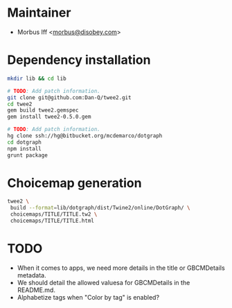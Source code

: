 
# Maintainer

* Morbus Iff <<morbus@disobey.com>>

# Dependency installation

```bash
mkdir lib && cd lib

# TODO: Add patch information.
git clone git@github.com:Dan-Q/twee2.git
cd twee2
gem build twee2.gemspec
gem install twee2-0.5.0.gem

# TODO: Add patch information.
hg clone ssh://hg@bitbucket.org/mcdemarco/dotgraph
cd dotgraph
npm install
grunt package
```

# Choicemap generation

```bash
twee2 \
 build --format=lib/dotgraph/dist/Twine2/online/DotGraph/ \
 choicemaps/TITLE/TITLE.tw2 \
 choicemaps/TITLE/TITLE.html
```

# TODO

* When it comes to apps, we need more details in the title or GBCMDetails metadata.
* We should detail the allowed valuesa for GBCMDetails in the README.md.
* Alphabetize tags when "Color by tag" is enabled?
